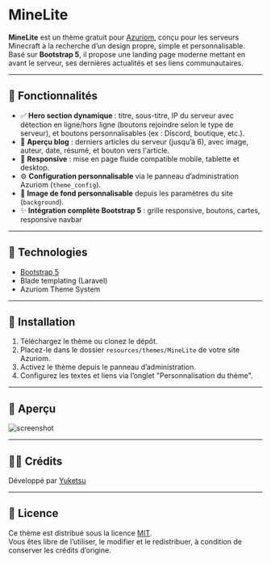 # MineLite

**MineLite** est un thème gratuit pour [Azuriom](https://azuriom.com), conçu pour les serveurs Minecraft à la recherche d’un design propre, simple et personnalisable.  
Basé sur **Bootstrap 5**, il propose une landing page moderne mettant en avant le serveur, ses dernières actualités et ses liens communautaires.

---

## 🎯 Fonctionnalités

- ✅ **Hero section dynamique** : titre, sous-titre, IP du serveur avec détection en ligne/hors ligne (boutons rejoindre selon le type de serveur), et boutons personnalisables (ex : Discord, boutique, etc.).
- 📰 **Aperçu blog** : derniers articles du serveur (jusqu’à 6), avec image, auteur, date, résumé, et bouton vers l'article.
- 📱 **Responsive** : mise en page fluide compatible mobile, tablette et desktop.
- ⚙️ **Configuration personnalisable** via le panneau d’administration Azuriom (`theme_config`).
- 🌄 **Image de fond personnalisable** depuis les paramètres du site (`background`).
- ✨ **Intégration complète Bootstrap 5** : grille responsive, boutons, cartes, responsive navbar

---

## 🧰 Technologies

- [Bootstrap 5](https://getbootstrap.com/)
- Blade templating (Laravel)
- Azuriom Theme System

---

## 🔧 Installation

1. Téléchargez le thème ou clonez le dépôt.
2. Placez-le dans le dossier `resources/themes/MineLite` de votre site Azuriom.
3. Activez le thème depuis le panneau d’administration.
4. Configurez les textes et liens via l’onglet "Personnalisation du thème".

---

## 📸 Aperçu

![screenshot](https://api.velyorix.com/api/v1/uploads/portfolio/MineLite/minelite_home.png-1747401304818-495123870.png)

---

## 🧑‍💻 Crédits

Développé par [Yuketsu](https://velyorix.com)

---

## 📄 Licence

Ce thème est distribué sous la licence [MIT](LICENSE).  
Vous êtes libre de l’utiliser, le modifier et le redistribuer, à condition de conserver les crédits d’origine.

